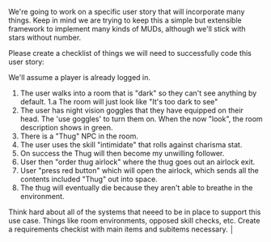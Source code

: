 We're going to work on a specific user story that will incorporate many things. 
Keep in mind we are trying to keep this a simple but extensible framework to implement
many kinds of MUDs, although we'll stick with stars without number.

Please create a checklist of things we will need to successfully code this user story:

We'll assume a player is already logged in.

1.  The user walks into a room that is "dark" so they can't see anything by default.
1.a The room will just look like "It's too dark to see"
2. The user has night vision goggles that they have equipped on their head.  The 'use goggles' to turn them on.  When the now "look", the room description shows in green. 
3.  There is a "Thug" NPC in the room.
4.  The user uses the skill "intimidate" that rolls against charisma stat.
5. On success the Thug will then become my unwilling follower.
6.  User then "order thug airlock" where the thug goes out an airlock exit.
7.  User "press red button" which will open the airlock, which sends all the contents included "Thug" out into space.
8.  The thug will eventually die because they aren't able to breathe in the environment. 

Think hard about all of the systems that neeed to be in place to support this use case.  Things like room environments, opposed skill checks, etc. Create a requirements checkist with main items and subitems necessary.                                                     │